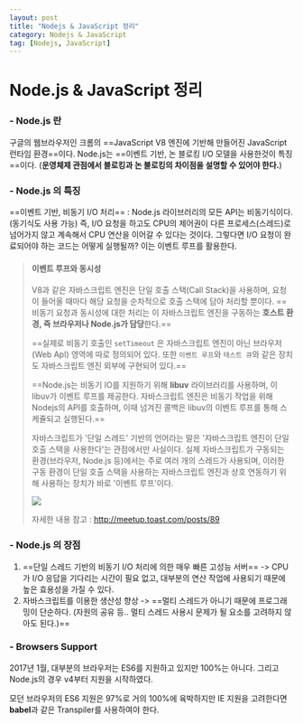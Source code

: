 ```yaml
---
layout: post
title: "Nodejs & JavaScript 정리"
category: Nodejs & JavaScript
tag: [Nodejs, JavaScript]
---
```


# Node.js & JavaScript 정리

### - Node.js 란

구글의 웹브라우저인 크롬의 ==JavaScript V8 엔진에 기반해 만들어진 JavaScript 런타임 환경==이다.
Node.js는 ==이벤트 기반, 논 블로킹 I/O 모델을 사용한것이 특징==이다. (**운영체제 관점에서 블로킹과 논 블로킹의 차이점을 설명할 수 있어야 한다.**)



### - Node.js 의 특징

==이벤트 기반, 비동기 I/O 처리== : Node.js 라이브러리의 모든 API는 비동기식이다.(동기식도 사용 가능) 즉, I/O 요청을 하고도 CPU의 제어권이 다른 프로세스(스레드)로 넘어가지 않고 계속해서 CPU 연산을 이어갈 수 있다는 것이다. 그렇다면 I/O 요청이 완료되어야 하는 코드는 어떻게 실행될까? 이는 이벤트 루프를 활용한다.

> #### 이벤트 루프와 동시성
>
> V8과 같은 자바스크립트 엔진은 단일 호출 스택(Call Stack)을 사용하며, 요청이 들어올 때마다 해당 요청을 순차적으로 호출 스택에 담아 처리할 뿐이다. ==비동기 요청과 동시성에 대한 처리는 이 자바스크립트 엔진을 구동하는 **호스트 환경, 즉 브라우저나 Node.js가 담당**한다.==
>
> ==실제로 비동기 호출인 `setTimeout` 은 자바스크립트 엔진이 아닌 브라우저(Web ApI) 영역에 따로 정의되어 있다. 또한 `이벤트 루프`와 `태스트 큐`와 같은 장치도 자바스크립트 엔진 외부에 구현되어 있다.==
>
> ==Node.js는 비동기 IO를 지원하기 위해 **libuv** 라이브러리를 사용하며, 이 libuv가 이벤트 루프를 제공한다. 자바스크립트 엔진은 비동기 작업을 위해 Nodejs의 API를 호출하며, 이때 넘겨진 콜백은 libuv의 이벤트 루프를 통해 스케쥴되고 실행된다.==
>
> 자바스크립트가 '단일 스레드' 기반의 언어라는 말은 '자바스크립트 엔진이 단일 호출 스택을 사용한다'는 관점에서만 사실이다. 실제 자바스크립트가 구동되는 환경(브라우저, Node.js 등)에서는 주로 여러 개의 스레드가 사용되며, 이러한 구동 환경이 단일 호출 스택을 사용하는 자바스크립트 엔진과 상호 연동하기 위해 사용하는 장치가 바로 '이벤트 루프'이다.
>
> ![](https://ws2.sinaimg.cn/large/006tKfTcgy1fktimczb7kj30go06laad.jpg)
>
> 
>
> 자세한 내용 참고 : http://meetup.toast.com/posts/89



### - Node.js 의 장점

1. ==단일 스레드 기반의 비동기 I/O 처리에 의한 매우 빠른 고성능 서버==
   -> CPU가 I/O 응답을 기다리는 시간이 필요 없고, 대부분의 연산 작업에 사용되기 때문에 높은 효용성을 가질 수 있다.
2. 자바스크립트를 이용한 생산성 향상
   -> ==멀티 스레드가 아니기 때문에 프로그래밍이 단순하다. (자원의 공유 등.. 멀티 스레드 사용시 문제가 될 요소를 고려하지 않아도 된다.)==



### - Browsers Support

2017년 1월, 대부분의 브라우저는 ES6를 지원하고 있지만 100%는 아니다. 그리고 Node.js의 경우 v4부터 지원을 시작하였다.

모던 브라우저의 ES6 지원은 97%로 거의 100%에 육박하지만 IE 지원을 고려한다면 **babel**과 같은 Transpiler를 사용하여야 한다.







